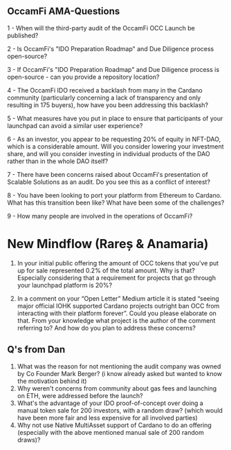 ## OccamFi AMA-Questions

1 - When will the third-party audit of the OccamFi OCC Launch be published?

2 - Is OccamFi's "IDO Preparation Roadmap" and Due Diligence process open-source? 

3 - If OccamFi's "IDO Preparation Roadmap" and Due Diligence process is open-source - can you provide a repository location?

4 - The OccamFi IDO received a backlash from many in the Cardano community (particularly concerning a lack of transparency and only resulting in 175 buyers), how have you been addressing this backlash?

5 - What measures have you put in place to ensure that participants of your launchpad can avoid a similar user experience?

6 - As an investor, you appear to be requesting 20% of equity in NFT-DAO, which is a considerable amount. Will you consider lowering your investment share, and will you consider investing in individual products of the DAO rather than in the whole DAO itself?

7 - There have been concerns raised about OccamFi's presentation of Scalable Solutions as an audit. Do you see this as a conflict of interest?

8 - You have been looking to port your platform from Ethereum to Cardano. What has this transition been like? What have been some of the challenges?

9 - How many people are involved in the operations of OccamFi?


# New Mindflow (Rareș & Anamaria)

1. In your initial public offering the amount of OCC tokens that you’ve put up for sale represented 0.2% of the total amount.
Why is that? Especially considering that a requirement for projects that go through your launchpad platform is 20%?


2. In a comment on your “Open Letter” Medium article it is stated “seeing major official IOHK supported Cardano projects outright ban OCC from interacting with their platform forever”.
Could you please elaborate on that. From your knowledge what project is the author of the comment referring to? And how do you plan to address these concerns?

## Q's from Dan
1. What was the reason for not mentioning the audit company was owned by Co Founder Mark Berger? (i know already asked but wanted to know the motivation behind it)
2. Why weren't concerns from community about gas fees and launching on ETH, were addressed before the launch?
3. What's the advantage of your IDO proof-of-concept over doing a manual token sale for 200 investors, with a random draw? (which would have been more fair and less expensive for all involved parties)
4. Why not use Native MultiAsset support of Cardano to do an offering (especially with the above mentioned manual sale of 200 random draws)?
